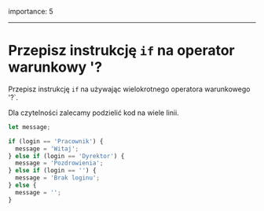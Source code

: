 importance: 5

---

#  Przepisz instrukcję `if` na operator warunkowy '?

 Przepisz instrukcję `if` na używając wielokrotnego operatora warunkowego '?`.

Dla czytelności zalecamy podzielić kod na wiele linii.

```js
let message;

if (login == 'Pracownik') {
  message = 'Witaj';
} else if (login == 'Dyrektor') {
  message = 'Pozdrowienia';
} else if (login == '') {
  message = 'Brak loginu';
} else {
  message = '';
}
```
